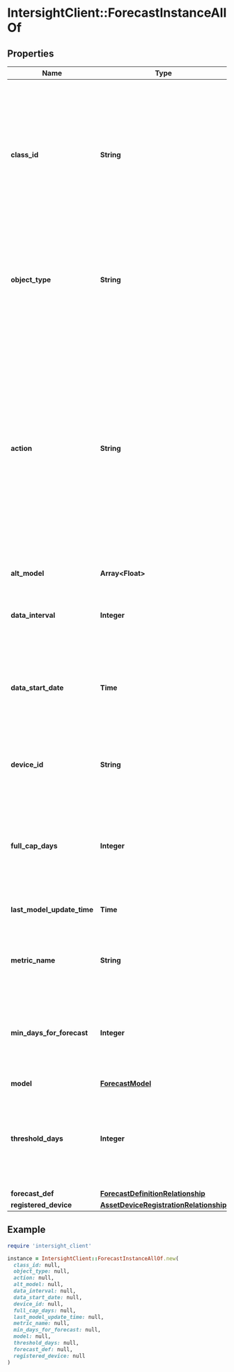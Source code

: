 # IntersightClient::ForecastInstanceAllOf

## Properties

| Name | Type | Description | Notes |
| ---- | ---- | ----------- | ----- |
| **class_id** | **String** | The fully-qualified name of the instantiated, concrete type. This property is used as a discriminator to identify the type of the payload when marshaling and unmarshaling data. | [default to &#39;forecast.Instance&#39;] |
| **object_type** | **String** | The fully-qualified name of the instantiated, concrete type. The value should be the same as the &#39;ClassId&#39; property. | [default to &#39;forecast.Instance&#39;] |
| **action** | **String** | Action to be triggered on forecast instance. Default value is None. * &#x60;None&#x60; - The Enum value None represents that no action is triggered on the forecast Instance managed object. * &#x60;Evaluate&#x60; - The Enum value Evaluate represents that a re-evaluation of the forecast needs to be triggered. | [optional][default to &#39;None&#39;] |
| **alt_model** | **Array&lt;Float&gt;** |  | [optional] |
| **data_interval** | **Integer** | The time interval (in days) for the data to be used for computing forecast model. | [optional][default to 180] |
| **data_start_date** | **Time** | The start date from when the data should be used for computing forecast model. | [optional] |
| **device_id** | **String** | The Moid of the Intersight managed device instance for which regression model is derived. | [optional][readonly] |
| **full_cap_days** | **Integer** | The number of days remaining before the device reaches its full functional capacity. | [optional][readonly] |
| **last_model_update_time** | **Time** | The time when the forecast model was last updated. | [optional][readonly] |
| **metric_name** | **String** | The name of the metric for which regression model is generated. | [optional][readonly] |
| **min_days_for_forecast** | **Integer** | The minimum number of days the HyperFlex cluster should be up for computing forecast. | [optional][readonly] |
| **model** | [**ForecastModel**](ForecastModel.md) |  | [optional] |
| **threshold_days** | **Integer** | The number of days remaining before the device reaches the specified threshold for the metric as defined in definition. | [optional][readonly][default to 2147483647] |
| **forecast_def** | [**ForecastDefinitionRelationship**](ForecastDefinitionRelationship.md) |  | [optional] |
| **registered_device** | [**AssetDeviceRegistrationRelationship**](AssetDeviceRegistrationRelationship.md) |  | [optional] |

## Example

```ruby
require 'intersight_client'

instance = IntersightClient::ForecastInstanceAllOf.new(
  class_id: null,
  object_type: null,
  action: null,
  alt_model: null,
  data_interval: null,
  data_start_date: null,
  device_id: null,
  full_cap_days: null,
  last_model_update_time: null,
  metric_name: null,
  min_days_for_forecast: null,
  model: null,
  threshold_days: null,
  forecast_def: null,
  registered_device: null
)
```


